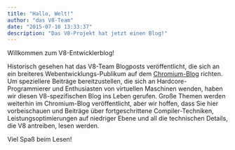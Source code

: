 ```yaml
---
title: "Hallo, Welt!"
author: "das V8-Team"
date: "2015-07-10 13:33:37"
description: "Das V8-Projekt hat jetzt einen Blog!"
---
```

Willkommen zum V8-Entwicklerblog!

Historisch gesehen hat das V8-Team Blogposts veröffentlicht, die sich an ein breiteres Webentwicklungs-Publikum auf dem [Chromium-Blog](https://blog.chromium.org/) richten. Um speziellere Beiträge bereitzustellen, die sich an Hardcore-Programmierer und Enthusiasten von virtuellen Maschinen wenden, haben wir diesen V8-spezifischen Blog ins Leben gerufen. Große Themen werden weiterhin im Chromium-Blog veröffentlicht, aber wir hoffen, dass Sie hier vorbeischauen und Beiträge über fortgeschrittene Compiler-Techniken, Leistungsoptimierungen auf niedriger Ebene und all die technischen Details, die V8 antreiben, lesen werden.

<!--truncate-->
Viel Spaß beim Lesen!
